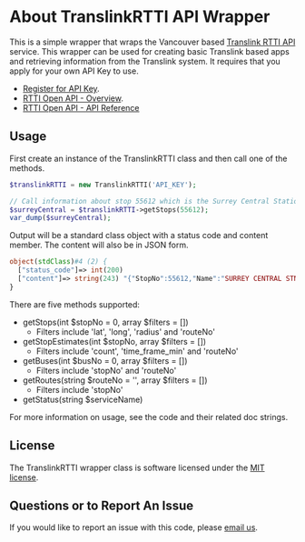 # About TranslinkRTTI API Wrapper

This is a simple wrapper that wraps the Vancouver based [Translink RTTI API](https://developer.translink.ca/ServicesRtti/ApiReference) service. This wrapper can be used for creating basic Translink based apps and retrieving information from the Translink system. It requires that you apply for your own API Key to use. 

- [Register for API Key](https://developer.translink.ca/Account/Register).
- [RTTI Open API - Overview](https://developer.translink.ca/ServicesRtti).
- [RTTI Open API - API Reference](https://developer.translink.ca/ServicesRtti/ApiReference)

## Usage

First create an instance of the TranslinkRTTI class and then call one of the methods.

```php
$translinkRTTI = new TranslinkRTTI('API_KEY');

// Call information about stop 55612 which is the Surrey Central Station Bay 4
$surreyCentral = $translinkRTTI->getStops(55612);
var_dump($surreyCentral);
```

Output will be a standard class object with a status code and content member. The content will also be in JSON form.

```php
object(stdClass)#4 (2) {
  ["status_code"]=> int(200)
  ["content"]=> string(243) "{"StopNo":55612,"Name":"SURREY CENTRAL STN BAY 4       ","BayNo":"4  ","City":"SURREY","OnStreet":"SURREY CENTRAL STN","AtStreet":"BAY 4","Latitude":49.188850,"Longitude":-122.849361,"WheelchairAccess":1,"Distance":-1,"Routes":"501, 509, N19"}"
}
```

There are five methods supported:

- getStops(int $stopNo = 0, array $filters = []) 
    - Filters include 'lat', 'long', 'radius' and 'routeNo'
- getStopEstimates(int $stopNo, array $filters = [])
    - Filters include 'count', 'time_frame_min' and 'routeNo'
- getBuses(int $busNo = 0, array $filters = []) 
    - Filters include 'stopNo' and 'routeNo'
- getRoutes(string $routeNo = '', array $filters = []) 
    - Filters include 'stopNo'
- getStatus(string $serviceName)

For more information on usage, see the code and their related doc strings.

## License

The TranslinkRTTI wrapper class is software licensed under the [MIT license](https://opensource.org/licenses/MIT).

## Questions or to Report An Issue

If you would like to report an issue with this code, please [email us](mailto:github@coderslexicon.com).
